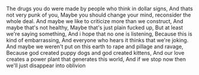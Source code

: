 The drugs you do were made by people who think in dollar signs,
And thats not very punk of you,
Maybe you should change your mind, reconsider the whole deal.
And maybe we like to criticize more than we construct,
And maybe that's not healthy,
Maybe that's just plain fucked up,
But at least we're saying something,
And i hope that no one is listening,
Because this is kind of embarrassing,
And everyone who hears it thinks that we're joking.
And maybe we weren't put on this earth to rape and pillage and ravage,
Because god created puppy dogs and god created kittens,
And our love creates a power plant that generates this world,
And if we stop now then we'll just disappear into oblivion


